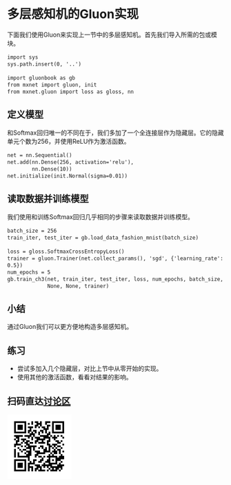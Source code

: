 # 多层感知机的Gluon实现

下面我们使用Gluon来实现上一节中的多层感知机。首先我们导入所需的包或模块。

```{.python .input}
import sys
sys.path.insert(0, '..')

import gluonbook as gb
from mxnet import gluon, init
from mxnet.gluon import loss as gloss, nn
```

## 定义模型

和Softmax回归唯一的不同在于，我们多加了一个全连接层作为隐藏层。它的隐藏单元个数为256，并使用ReLU作为激活函数。

```{.python .input  n=5}
net = nn.Sequential()
net.add(nn.Dense(256, activation='relu'),
        nn.Dense(10))
net.initialize(init.Normal(sigma=0.01))
```

## 读取数据并训练模型

我们使用和训练Softmax回归几乎相同的步骤来读取数据并训练模型。

```{.python .input  n=6}
batch_size = 256
train_iter, test_iter = gb.load_data_fashion_mnist(batch_size)

loss = gloss.SoftmaxCrossEntropyLoss()
trainer = gluon.Trainer(net.collect_params(), 'sgd', {'learning_rate': 0.5})
num_epochs = 5
gb.train_ch3(net, train_iter, test_iter, loss, num_epochs, batch_size,
             None, None, trainer)
```

## 小结

通过Gluon我们可以更方便地构造多层感知机。

## 练习

- 尝试多加入几个隐藏层，对比上节中从零开始的实现。
- 使用其他的激活函数，看看对结果的影响。

## 扫码直达[讨论区](https://discuss.gluon.ai/t/topic/738)

![](../img/qr_mlp-gluon.svg)
